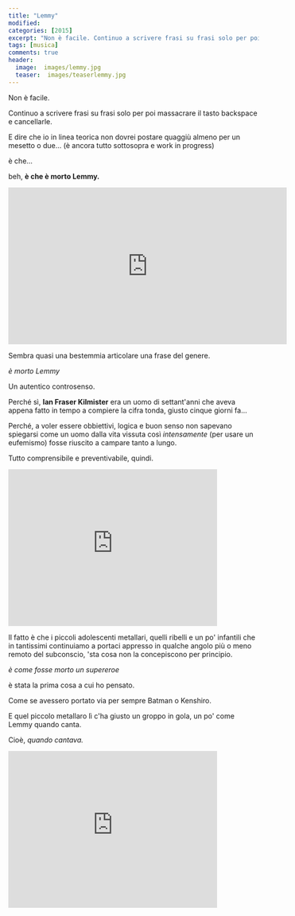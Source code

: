```yaml
---
title: "Lemmy"
modified:
categories: [2015]
excerpt: "Non è facile. Continuo a scrivere frasi su frasi solo per poi massacrare il tasto backspace e cancellarle."
tags: [musica]
comments: true
header:  
  image:  images/lemmy.jpg
  teaser:  images/teaserlemmy.jpg
---
```


Non è facile.

Continuo a scrivere frasi su frasi solo per poi massacrare il tasto backspace e cancellarle.

E dire che io in linea teorica non dovrei postare quaggiù almeno per un mesetto o due... (è ancora tutto sottosopra e work in progress)

è che...

beh, **è che è morto Lemmy.**

<iframe width="560" height="315" src="https://www.youtube.com/embed/GlecTBevmzc" frameborder="0" allowfullscreen></iframe>

Sembra quasi una bestemmia articolare una frase del genere.

_è morto Lemmy_

Un autentico controsenso.

Perché sì, **Ian Fraser Kilmister** era un uomo di settant'anni che aveva appena fatto in tempo a compiere la cifra tonda, giusto cinque giorni fa...

Perché, a voler essere obbiettivi, logica e buon senso non sapevano spiegarsi come un uomo dalla vita vissuta così _intensamente_ (per usare un eufemismo) fosse riuscito a campare tanto a lungo.

Tutto comprensibile e preventivabile, quindi.

<iframe width="420" height="315" src="https://www.youtube.com/embed/I7S0VKsopLw" frameborder="0" allowfullscreen></iframe>

Il fatto è che i piccoli adolescenti metallari, quelli ribelli e un po' infantili che in tantissimi continuiamo a portaci appresso in qualche angolo più o meno remoto del subconscio, 'sta cosa non la concepiscono per principio.

_è come fosse morto un supereroe_ 

è stata la prima cosa a cui ho pensato. 

Come se avessero portato via per sempre Batman o Kenshiro.

E quel piccolo metallaro lì c'ha giusto un groppo in gola, un po' come Lemmy quando canta. 

Cioè, _quando cantava._

<iframe width="420" height="315" src="https://www.youtube.com/embed/XRIWfCDpSWc" frameborder="0" allowfullscreen></iframe>
